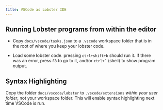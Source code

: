 ```yaml
---
title: VSCode as Lobster IDE
---
```


Running Lobster programs from within the editor
-----------------------------------------------

-   Copy `docs/vscode/tasks.json` to a `.vscode` workspace folder that
    is in the root of where you keep your lobster code.

-   Load some lobster code. pressing `ctrl+shift+b` should run it. If there was
    an error, press `F8` to go to it, and/or `` ctrl+` `` (shell) to show
    program output.

Syntax Highlighting
-------------------

Copy the folder `docs/vscode/lobster` to `.vscode/extensions` *within
your user folder*, not your workspace folder. This will enable syntax
highlighting next time VSCode is run.

 
